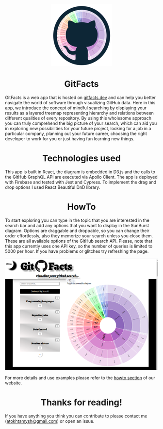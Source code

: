 
<p align="center">
  <img width="200" src="https://github.com/Stemonitis/GitFacts/blob/master/src/logo?raw=true">
  <h1 align="center">GitFacts </h1>
</p>

GitFacts is a web app that is hosted on <a href="https://gitfacts.dev/">gitfacts.dev</a> and can help you better navigate the world of software through visualizing GitHub data. Here in this app, we introduce the concept of mindful searching by displaying your results as a layered treemap representing hierarchy and relations between different qualities of every repository. By using this wholesome approach you can truly comprehend the big picture of your search, which can aid you in exploring new possibilities for your future project, looking for a job in a particular company, planning out your future career, choosing the right developer to work for you or just having fun learning new things.



<h1 align="center">Technologies used </h1>

This app is built in React, the diagram is embedded in D3.js and the calls to the GitHub GraphQL API are executed via Apollo Client. The app is deployed with Firebase and tested with Jest and Cypress. To implement the drag and drop options I used React Beautiful DnD library.

<h1 align="center">HowTo</h1>

To start exploring you can type in the topic that you are interested in the search bar and add any options that you want to display in the SunBurst diagram. Options are draggable and droppable, so you can change their order effortlessly, also they memorize your search unless you close them. These are all available options of the GitHub search API. Please, note that this app currently uses one API key, so the number of queries is limited to 5000 per hour. If you have problems or glitches try refreshing the page.


![alt text](https://github.com/Stemonitis/GitFacts/blob/master/src/app.png?raw=true)

For more details and use examples please refer to the <a href="https://gitfacts.dev/#howto">howto section</a> of our website.


<h1 align="center">Thanks for reading!</h1>

If you have anything you think you can contribute to please contact me (atokhtamysh@gmail.com) or open an issue.


















